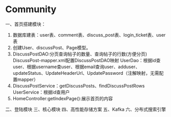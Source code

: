 # Community

一、首页搭建模块：
1.	数据库建表：user表、comment表、discuss_post表、login_ticket表、user表
2.	创建User、discussPost、Page模型。
3.	DiscussPostDAO:分页查询帖子的数量、查询帖子的行数(方便分页)
  DiscussPost-mapper.xml配置DiscussPostDAO映射
  UserDao：根据id查user、根据username查user、根据email查询user、adduser、updateStatus、UpdateHeaderUrl、UpdatePassword（注解映射，无需配置mapper）
4.	DiscussPostService：getDiscussPosts、findDiscussPostRows
  UserService：根据id查用户
5.	HomeController:getIndexPage():展示首页的内容

二、登陆模块
三、核心模块
四、高性能存储方案
五、Kafka
六、分布式搜索引擎
